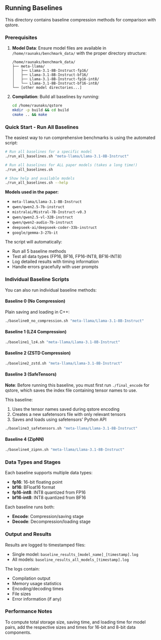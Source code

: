 ## Running Baselines

This directory contains baseline compression methods for comparison with qstore.

### Prerequisites

1. **Model Data**: Ensure model files are available in `/home/raunaks/benchmark_data/` with the proper directory structure:
   ```
   /home/raunaks/benchmark_data/
   ├── meta-llama/
   │   ├── Llama-3.1-8B-Instruct-fp16/
   │   ├── Llama-3.1-8B-Instruct-bf16/
   │   ├── Llama-3.1-8B-Instruct-fp16-int8/
   │   └── Llama-3.1-8B-Instruct-bf16-int8/
   └── [other model directories...]
   ```

2. **Compilation**: Build all baselines by running:
   ```bash
   cd /home/raunaks/qstore
   mkdir -p build && cd build
   cmake .. && make
   ```

### Quick Start - Run All Baselines

The easiest way to run comprehensive benchmarks is using the automated script:

```bash
# Run all baselines for a specific model
./run_all_baselines.sh "meta-llama/Llama-3.1-8B-Instruct"

# Run all baselines for ALL paper models (takes a long time!)
./run_all_baselines.sh

# Show help and available models
./run_all_baselines.sh --help
```

**Models used in the paper:**
- `meta-llama/Llama-3.1-8B-Instruct`
- `qwen/qwen2.5-7b-instruct`
- `mistralai/Mistral-7B-Instruct-v0.3`
- `qwen/qwen2.5-vl-32B-instruct`
- `qwen/qwen2-audio-7b-instruct`
- `deepseek-ai/deepseek-coder-33b-instruct`
- `google/gemma-3-27b-it`

The script will automatically:
- Run all 5 baseline methods
- Test all data types (FP16, BF16, FP16-INT8, BF16-INT8)
- Log detailed results with timing information
- Handle errors gracefully with user prompts

### Individual Baseline Scripts

You can also run individual baseline methods:

#### Baseline 0 (No Compression)
Plain saving and loading in C++:
```bash
./baseline0_no_compression.sh "meta-llama/Llama-3.1-8B-Instruct"
```

#### Baseline 1 (LZ4 Compression)
```bash
./baseline1_lz4.sh "meta-llama/Llama-3.1-8B-Instruct"
```

#### Baseline 2 (ZSTD Compression)
```bash
./baseline2_zstd.sh "meta-llama/Llama-3.1-8B-Instruct"
```

#### Baseline 3 (SafeTensors)
**Note**: Before running this baseline, you must first run `./final_encode` for qstore, which saves the index file containing tensor names to use.

This baseline:
1. Uses the tensor names saved during qstore encoding
2. Creates a new safetensors file with only relevant tensors
3. Saves and loads using safetensors' Python API

```bash
./baseline3_safetensors.sh "meta-llama/Llama-3.1-8B-Instruct"
```

#### Baseline 4 (ZipNN)
```bash
./baseline4_zipnn.sh "meta-llama/Llama-3.1-8B-Instruct"
```

### Data Types and Stages

Each baseline supports multiple data types:
- **fp16**: 16-bit floating point
- **bf16**: BFloat16 format
- **fp16-int8**: INT8 quantized from FP16
- **bf16-int8**: INT8 quantized from BF16

Each baseline runs both:
- **Encode**: Compression/saving stage
- **Decode**: Decompression/loading stage

### Output and Results

Results are logged to timestamped files:
- Single model: `baseline_results_[model_name]_[timestamp].log`
- All models: `baseline_results_all_models_[timestamp].log`

The logs contain:
- Compilation output
- Memory usage statistics
- Encoding/decoding times
- File sizes
- Error information (if any)

### Performance Notes

To compute total storage size, saving time, and loading time for model pairs, add the respective sizes and times for 16-bit and 8-bit data components.